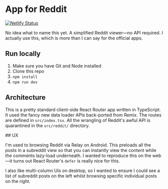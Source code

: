 # App for Reddit

[![Netlify Status](https://api.netlify.com/api/v1/badges/c7a5d704-5020-46fd-aed7-1dd66dd3e55f/deploy-status)](https://app.netlify.com/sites/rddit/deploys)

No idea what to name this yet. A simplified Reddit viewer—no API required. I actually use this, which is more than I can say for the official apps.

## Run locally

1. Make sure you have Git and Node installed
1. Clone this repo
1. `npm install`
1. `npm run dev`

## Architecture

This is a pretty standard client-side React Router app written in TypeScript. It used the fancy new data loader APIs back-ported from Remix. The routes are defined in `src/index.tsx`. All the wrangling of Reddit's awful API is quarantined in the `src/reddit/` directory.

## UX

I'm used to browsing Reddit via Relay on Android. This preloads all the posts in a subreddit view so that you can instantly view the content while the comments lazy-load underneath. I wanted to reproduce this on the web—it turns out React Router's `defer` is really nice for this.

I also like multi-column UIs on desktop, so I wanted to ensure I could see a list of subreddit posts on the left whilst browsing specific individual posts on the right.
